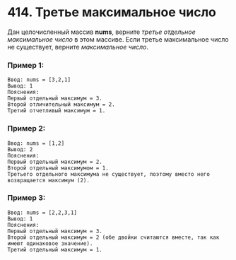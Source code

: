 # 414. Третье максимальное число

Дан целочисленный массив **nums**,
верните *третье отдельное максимальное число* в этом массиве.
Если третье максимальное число не существует,
верните *максимальное число*.

### Пример 1:
```
Ввод: nums = [3,2,1]
Вывод: 1
Пояснения:
Первый отдельный максимум = 3.
Второй отличительный максимум = 2.
Третий отчетливый максимум = 1.
```
### Пример 2:
```
Ввод: nums = [1,2]
Вывод: 2
Пояснения:
Первый отдельный максимум = 2.
Второй отдельный максимумом = 1.
Третьего отдельного максимума не существует, поэтому вместо него возвращается максимум (2).
```
### Пример 3:
```
Ввод: nums = [2,2,3,1]
Вывод: 1
Пояснения:
Первый отдельный максимум = 3.
Второй отдельный максимум = 2 (обе двойки считаются вместе, так как имеют одинаковое значение).
Третий отдельный максимум = 1.
```